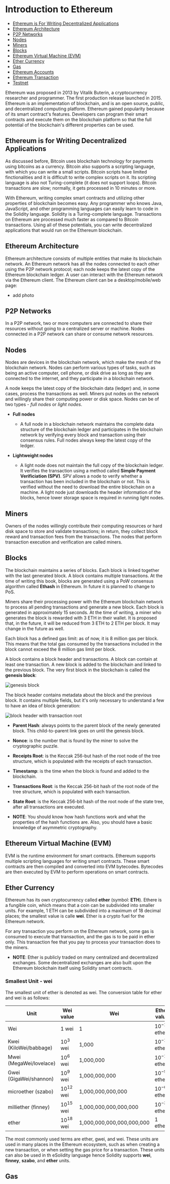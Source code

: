 # Introduction to Ethereum

- [Ethereum is For Writing Decentralized Applications](#ethereum-is-for-writing-decentralized-applications)
- [Ethereum Architecture](#ethereum-architecture)
- [P2P Networks](#p2p-networks)
- [Nodes](#nodes)
- [Miners](#miners)
- [Blocks](#blocks)
- [Ethereum Virtual Machine (EVM)](#ethereum-virtual-machine-evm)
- [Ether Currency](#ether-currency)
- [Gas](#gas)
- [Ethereum Accounts]()
- [Ethereum Transaction]()
- [Testnet]()

Ethereum was proposed in 2013 by Vitalik Buterin, a cryptocurrency researcher and programmer. The first production release launched in 2015. Ethereum is an implementation of blockchain, and is an open source, public, and decentralized computing platform. Ethereum gained popularity because of its smart contract's features. Developers can program their smart contracts and execute them on the blockchain platform so that the full potential of the blockchain's different properties can be used.

## Ethereum is for Writing Decentralized Applications

As discussed before, Bitcoin uses blockchain technology for payments using bitcoins as a currency. Bitcoin also supports a scripting language, with which you can write a small scripts. Bitcoin scripts have limited finctionalities and it is difficult to write complex scripts on it. Its scripting language is also not Turing-complete (it does not support loops). Bitcoin transactions are slow; normally, it gets processed in 10 minutes or more.

With Ethereum, writing complex smart contracts and utilizing other properties of blockchain becomes easy. Any programmer who knows Java, JavaScript, and other programming languages can easily learn to code in the Solidity language. Solidity is a Turing-complete language. Transactions on Ethereum are processed much faster as compared to Bitcoin transactions. Using all of these potentials, you can write decentralized applications that would run on the Ethereum blockchain. 

## Ethereum Architecture

Ethereum architecture consists of multiple entities that make its blockchain network. An Ethereum network has all the nodes connected to each other using the P2P network protocol; each node keeps the latest copy of the Ethereum blockchain ledger. A user can interact with the Ethereum network via the Ethereum client. The Ethereum client can be a desktop/mobile/web page:

- add photo

## P2P Networks

In a P2P network, two or more computers are connected to share their resources without going to a centralized server or machine. Nodes connected in a P2P network can share or consume network resources.

## Nodes

Nodes are devices in the blockchain network, which make the mesh of the blockchain network. Nodes can perform various types of tasks, such as being an active computer, cell phone, or disk drive as long as they are connected to the internet, and they participate in a blockchain network.

A node keeps the latest copy of the blockchain data (ledger) and, in some cases, process the transactions as well. Miners put nodes on the network and willingly share their computing power or disk space. Nodes can be of two types - _full nodes_ or _light nodes_.

- **Full nodes**
    - A full node in a blockchain network maintains the complete data structure of the blockchain ledger and participates in the blockchain network by verifying every block and transaction using their consensus rules. Full nodes always keep the latest copy of the ledger.

- **Lightweight nodes**
    - A light node does not maintain the full copy of the blockchain ledger. It verifies the transaction using a method called **Simple Payment Verificiation (SPV)**. SPV allows a node to verify whether a transaction has been included in the blockchain or not. This is verified without the need to download the entire blockchain on a machine. A light node just downloads the header information of the blocks, hence lower storage space is required in running light nodes.

## Miners

Owners of the nodes willingly contribute their computing resources or hard disk space to store and validate transactions; in return, they collect block reward and transaction fees from the transactions. The nodes that perform transaction execution and verification are called miners.

## Blocks

The blockchain maintains a series of blocks. Each block is linked together with the last generated block. A block contains multiple transactions. At the time of writing this book, blocks are generated using a PoW consensus algorithm called **Ethash** in Ethereum. In future it is planned to change to PoS.

Miners share their processing power with the Ethereum blockchain network to process all pending transactions and generate a new block. Each block is generated in approximately 15 seconds. At the time of writing, a miner who generates the block is rewarded with 3 ETH in their wallet. It is proposed that, in the future, it will be reduced from 3 ETH to 2 ETH per block. It may change in the future as well.

Each block has a defined gas limit: as of now, it is 8 million gas per block. This means that the total gas consumed by the transactions included in the block cannot exceed the 8 million gas limit per block.

A block contains a block header and transactions. A block can contain at least one transaction. A new block is added to the blockchain and linked to the previous block. The very first block in the blockchain is called the **genesis block**:

![genesis block](image-2.png)

The block header contains metadata about the block and the previous block. It contains multiple fields, but it's only necessary to understand a few to have an idea of block generation:

![block header with transaction root](image-1.png)

- **Parent Hash**: always points to the parent block of the newly generated block. This child-to-parent link goes on until the genesis block.

- **Nonce**: is the number that is found by the miner to solve the cryptographic puzzle.

- **Receipts Root**: is the Keccak 256-but hash of the root node of the tree structure, which is populated with the receipts of each transaction.

- **Timestamp**: is the time when the block is found and added to the blockchain.

- **Transactions Root**: is the Keccak 256-bit hash of the root node of the tree structure, which is populated with each transaction.

- **State Root**: is the Keccak 256-bit hash of the root node of the state tree, after all transactions are executed.

- **NOTE**: You should know how hash functions work and what the properties of the hash functions are. Also, you should have a basic knowledge of asymmetric cryptography.

## Ethereum Virtual Machine (EVM)

EVM is the runtime environment for smart contracts. Ethereum supports multiple scripting languages for writing smart contracts. These smart contracts are then compiled and converted into EVM bytecodes. Bytecodes are then executed by EVM to perform operations on smart contracts.

## Ether Currency

Ethereum has its own cryptocurrency called **ether** (symbol: **ETH**). Ethere is a fungible coin, which means that a coin can be subdivided into smaller units. For example, 1 ETH can be subdivided into a maximum of 18 decimal places; the smallest value is calle **wei**. Ether is a crypto fuel for the Ethereum network.

For any transaction you perform on the Ethereum network, some gas is consumed to execute that transaction, and the gas is to be paid in ether only. This transaction fee that you pay to process your transaction does to the miners.

- **NOTE**: Ether is publicly traded on many centralized and decentralized exchanges. Some decentralized exchanges are also built upon the Ethereum blockchain itself using Solidity smart contracts.

### Smallest Unit - wei

The smallest unit of ether is denoted as wei. The conversion table for ether and wei is as follows:

| Unit                  | Wei value   | Wei                       | Ether value      | Ether                |
| ---                   | ---         | ---                       | ---              | ---                  |
| Wei                   | 1 wei       | 1                         | $10^{-18}$ ether | 0.000000000000000001 |
|Kwei (KiloWei/babbage) |$10^{3}$ wei | 1,000                     | $10^{-15}$ ether | 0.000000000000001    |
|Mwei (MegaWei/lovelace)|$10^{6}$ wei | 1,000,000                 | $10^{-12}$ ether | 0.000000000001       |
|Gwei (GigaWei/shannon) |$10^{9}$ wei | 1,000,000,000             | $10^{-9}$ ether  | 0.000000001          |
|microether (szabo)     |$10^{12}$ wei| 1,000,000,000,000         | $10^{-6}$ ether  | 0.000001             |
|milliether (finney)    |$10^{15}$ wei| 1,000,000,000,000,000     | $10^{-3}$ ether  | 0.001                |
|ether                  |$10^{18}$ wei| 1,000,000,000,000,000,000 | 1 ether          | 1                    |

The most commonly used terms are ether, gwei, and wei. These units are used in many places in the Ethereum ecosystem, such as when creating a new transaction, or when setting the gas price for a transaction. These units can also be used in th eSolidity language hence Solidity supports **wei**, **finney**, **szabo**, and **ether** units.

## Gas